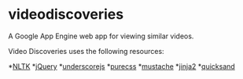 videodiscoveries
================

A Google App Engine web app for viewing similar videos.

Video Discoveries uses the following resources:

*[NLTK](http://www.nltk.org/)
*[jQuery](http://www.jquery.com/)
*[underscorejs](http://underscorejs.org/)
*[purecss](http://purecss.io/)
*[mustache](http://mustache.github.io/)
*[jinja2](http://jinja.pocoo.org/)
*[quicksand](http://www.fontsquirrel.com/fonts/quicksand)
